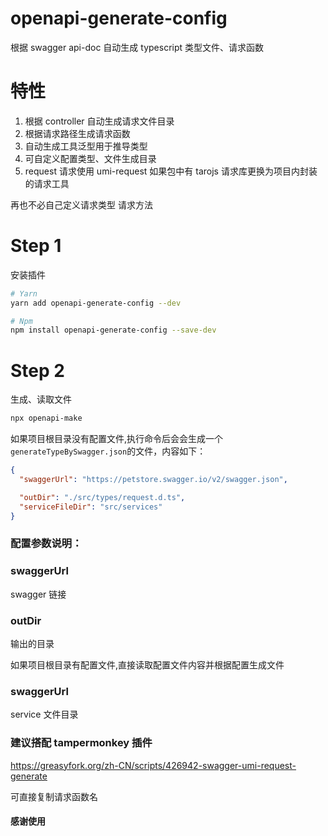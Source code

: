 # openapi-generate-config

根据 swagger api-doc 自动生成 typescript 类型文件、请求函数

# 特性

1. 根据 controller 自动生成请求文件目录
2. 根据请求路径生成请求函数
3. 自动生成工具泛型用于推导类型
4. 可自定义配置类型、文件生成目录
5. request 请求使用 umi-request 如果包中有 tarojs 请求库更换为项目内封装的请求工具

再也不必自己定义请求类型 请求方法

# Step 1

安装插件

```bash
# Yarn
yarn add openapi-generate-config --dev

# Npm
npm install openapi-generate-config --save-dev
```

# Step 2

生成、读取文件

```bash
npx openapi-make

```

如果项目根目录没有配置文件,执行命令后会会生成一个`generateTypeBySwagger.json`的文件，内容如下：

```json
{
  "swaggerUrl": "https://petstore.swagger.io/v2/swagger.json",

  "outDir": "./src/types/request.d.ts",
  "serviceFileDir": "src/services"
}
```

### 配置参数说明：

### swaggerUrl

swagger 链接

### outDir

输出的目录

如果项目根目录有配置文件,直接读取配置文件内容并根据配置生成文件

### swaggerUrl

service 文件目录

### 建议搭配 tampermonkey 插件

https://greasyfork.org/zh-CN/scripts/426942-swagger-umi-request-generate

可直接复制请求函数名

#### 感谢使用
